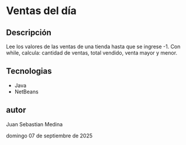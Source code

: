 # Ventas del día

## Descripción

Lee los valores de las ventas de una tienda hasta que se ingrese -1. Con while, calcula: cantidad de ventas, total vendido, venta mayor y menor.

## Tecnologias 
- Java
- NetBeans

## autor

Juan Sebastian Medina 

domingo 07 de septiembre de 2025
